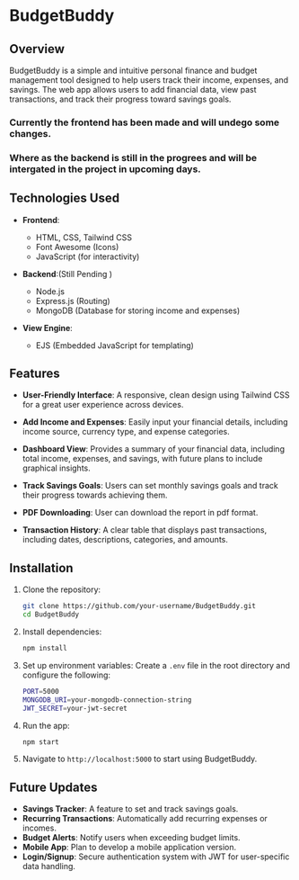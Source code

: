 
# BudgetBuddy

## Overview

BudgetBuddy is a simple and intuitive personal finance and budget management tool designed to help users track their income, expenses, and savings. The web app allows users to add financial data, view past transactions, and track their progress toward savings goals.

### Currently the frontend has been made and will undego some changes.
### Where as the backend is still in the progrees and will be intergated in the project in upcoming days.

## Technologies Used

- **Frontend**: 
  - HTML, CSS, Tailwind CSS
  - Font Awesome (Icons)
  - JavaScript (for interactivity)
  
- **Backend**:(Still Pending ) 
  - Node.js
  - Express.js (Routing)
  - MongoDB (Database for storing income and expenses)

- **View Engine**:
  - EJS (Embedded JavaScript for templating)

## Features

- **User-Friendly Interface**: A responsive, clean design using Tailwind CSS for a great user experience across devices.
  
- **Add Income and Expenses**: Easily input your financial details, including income source, currency type, and expense categories.
  
- **Dashboard View**: Provides a summary of your financial data, including total income, expenses, and savings, with future plans to include graphical insights.

- **Track Savings Goals**: Users can set monthly savings goals and track their progress towards achieving them.
- **PDF Downloading**: User can download the report in pdf format.
- **Transaction History**: A clear table that displays past transactions, including dates, descriptions, categories, and amounts.


## Installation

1. Clone the repository:
   ```bash
   git clone https://github.com/your-username/BudgetBuddy.git
   cd BudgetBuddy
   ```

2. Install dependencies:
   ```bash
   npm install
   ```

3. Set up environment variables:
   Create a `.env` file in the root directory and configure the following:

   ```bash
   PORT=5000
   MONGODB_URI=your-mongodb-connection-string
   JWT_SECRET=your-jwt-secret
   ```

4. Run the app:
   ```bash
   npm start
   ```

5. Navigate to `http://localhost:5000` to start using BudgetBuddy.

## Future Updates

- **Savings Tracker**: A feature to set and track savings goals.
- **Recurring Transactions**: Automatically add recurring expenses or incomes.
- **Budget Alerts**: Notify users when exceeding budget limits.
- **Mobile App**: Plan to develop a mobile application version.
- **Login/Signup**: Secure authentication system with JWT for user-specific data handling.
